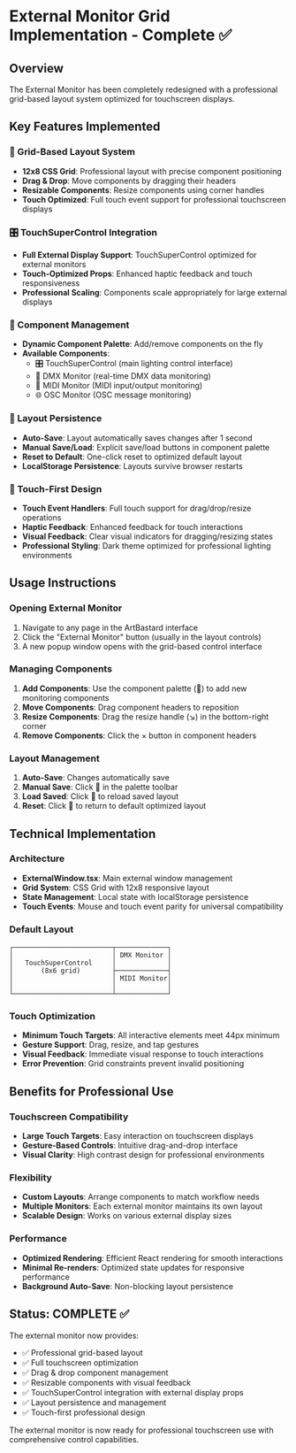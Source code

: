# External Monitor Grid Implementation - Complete ✅

## Overview
The External Monitor has been completely redesigned with a professional grid-based layout system optimized for touchscreen displays.

## Key Features Implemented

### 🎯 Grid-Based Layout System
- **12x8 CSS Grid**: Professional layout with precise component positioning
- **Drag & Drop**: Move components by dragging their headers
- **Resizable Components**: Resize components using corner handles
- **Touch Optimized**: Full touch event support for professional touchscreen displays

### 🎛️ TouchSuperControl Integration
- **Full External Display Support**: TouchSuperControl optimized for external monitors
- **Touch-Optimized Props**: Enhanced haptic feedback and touch responsiveness
- **Professional Scaling**: Components scale appropriately for large external displays

### 🧩 Component Management
- **Dynamic Component Palette**: Add/remove components on the fly
- **Available Components**:
  - 🎛️ TouchSuperControl (main lighting control interface)
  - 📡 DMX Monitor (real-time DMX data monitoring)
  - 🎹 MIDI Monitor (MIDI input/output monitoring)
  - 🌐 OSC Monitor (OSC message monitoring)

### 💾 Layout Persistence
- **Auto-Save**: Layout automatically saves changes after 1 second
- **Manual Save/Load**: Explicit save/load buttons in component palette
- **Reset to Default**: One-click reset to optimized default layout
- **LocalStorage Persistence**: Layouts survive browser restarts

### 📱 Touch-First Design
- **Touch Event Handlers**: Full touch support for drag/drop/resize operations
- **Haptic Feedback**: Enhanced feedback for touch interactions
- **Visual Feedback**: Clear visual indicators for dragging/resizing states
- **Professional Styling**: Dark theme optimized for professional lighting environments

## Usage Instructions

### Opening External Monitor
1. Navigate to any page in the ArtBastard interface
2. Click the "External Monitor" button (usually in the layout controls)
3. A new popup window opens with the grid-based control interface

### Managing Components
1. **Add Components**: Use the component palette (🧩) to add new monitoring components
2. **Move Components**: Drag component headers to reposition
3. **Resize Components**: Drag the resize handle (↘️) in the bottom-right corner
4. **Remove Components**: Click the × button in component headers

### Layout Management
1. **Auto-Save**: Changes automatically save
2. **Manual Save**: Click 💾 in the palette toolbar
3. **Load Saved**: Click 📂 to reload saved layout
4. **Reset**: Click 🔄 to return to default optimized layout

## Technical Implementation

### Architecture
- **ExternalWindow.tsx**: Main external window management
- **Grid System**: CSS Grid with 12x8 responsive layout
- **State Management**: Local state with localStorage persistence
- **Touch Events**: Mouse and touch event parity for universal compatibility

### Default Layout
```
┌─────────────────────────┬─────────────┐
│                         │ DMX Monitor │
│   TouchSuperControl     │             │
│       (8x6 grid)        ├─────────────┤
│                         │ MIDI Monitor│
│                         │             │
└─────────────────────────┴─────────────┘
```

### Touch Optimization
- **Minimum Touch Targets**: All interactive elements meet 44px minimum
- **Gesture Support**: Drag, resize, and tap gestures
- **Visual Feedback**: Immediate visual response to touch interactions
- **Error Prevention**: Grid constraints prevent invalid positioning

## Benefits for Professional Use

### Touchscreen Compatibility
- **Large Touch Targets**: Easy interaction on touchscreen displays
- **Gesture-Based Controls**: Intuitive drag-and-drop interface
- **Visual Clarity**: High contrast design for professional environments

### Flexibility
- **Custom Layouts**: Arrange components to match workflow needs
- **Multiple Monitors**: Each external monitor maintains its own layout
- **Scalable Design**: Works on various external display sizes

### Performance
- **Optimized Rendering**: Efficient React rendering for smooth interactions
- **Minimal Re-renders**: Optimized state updates for responsive performance
- **Background Auto-Save**: Non-blocking layout persistence

## Status: COMPLETE ✅

The external monitor now provides:
- ✅ Professional grid-based layout
- ✅ Full touchscreen optimization  
- ✅ Drag & drop component management
- ✅ Resizable components with visual feedback
- ✅ TouchSuperControl integration with external display props
- ✅ Layout persistence and management
- ✅ Touch-first professional design

The external monitor is now ready for professional touchscreen use with comprehensive control capabilities.
